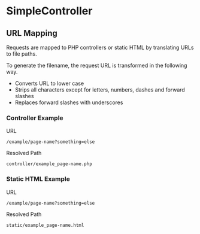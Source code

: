 # SimpleController

## URL Mapping

Requests are mapped to PHP controllers or static HTML by translating URLs to file paths.

To generate the filename, the request URL is transformed in the following way.

- Converts URL to lower case
- Strips all characters except for letters, numbers, dashes and forward slashes
- Replaces forward slashes with underscores

### Controller Example

URL

    /example/page-name?something=else

Resolved Path

    controller/example_page-name.php

### Static HTML Example

URL

    /example/page-name?something=else

Resolved Path

    static/example_page-name.html


